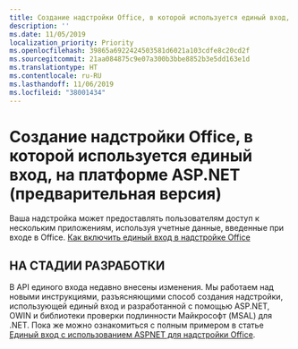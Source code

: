 ```yaml
---
title: Создание надстройки Office, в которой используется единый вход, на платформе ASP.NET
description: ''
ms.date: 11/05/2019
localization_priority: Priority
ms.openlocfilehash: 39865a6922424503581d6021a103cdfe8c20cd2f
ms.sourcegitcommit: 21aa084875c9e07a300b3bbe8852b3e5dd163e1d
ms.translationtype: HT
ms.contentlocale: ru-RU
ms.lasthandoff: 11/06/2019
ms.locfileid: "38001434"
---
```

# <a name="create-an-aspnet-office-add-in-that-uses-single-sign-on-preview"></a>Создание надстройки Office, в которой используется единый вход, на платформе ASP.NET (предварительная версия)

Ваша надстройка может предоставлять пользователям доступ к нескольким приложениям, используя учетные данные, введенные при входе в Office. [Как включить единый вход в надстройке Office](sso-in-office-add-ins.md)

## <a name="under-construction"></a>НА СТАДИИ РАЗРАБОТКИ

В API единого входа недавно внесены изменения. Мы работаем над новыми инструкциями, разъясняющими способ создания надстройки, использующей единый вход и разработанной с помощью ASP.NET, OWIN и библиотеки проверки подлинности Майкрософт (MSAL) для .NET. Пока же можно ознакомиться с полным примером в статье [Единый вход с использованием ASPNET для надстройки Office](https://github.com/officedev/office-add-in-aspnet-sso).
